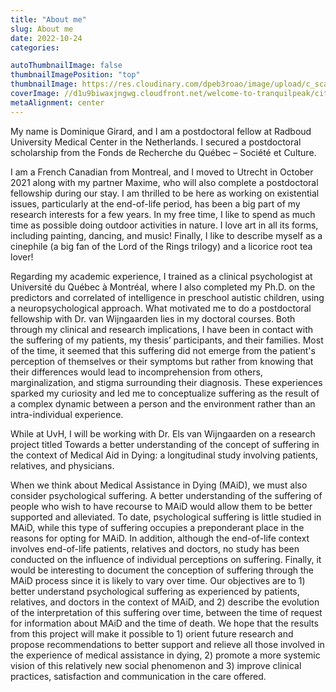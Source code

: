 ```yaml
---
title: "About me"
slug: About me
date: 2022-10-24
categories:

autoThumbnailImage: false
thumbnailImagePosition: "top"
thumbnailImage: https://res.cloudinary.com/dpeb3roao/image/upload/c_scale,h_236,w_750/v1666637738/samples/people/Blog/IMG_1582_sycijd.jpg
coverImage: //d1u9biwaxjngwg.cloudfront.net/welcome-to-tranquilpeak/city.jpg
metaAlignment: center
---
```


My name is Dominique Girard, and I am a postdoctoral fellow at Radboud University Medical Center in the Netherlands. I secured a postdoctoral scholarship from the Fonds de Recherche du Québec – Société et Culture.
<!--more-->
I am a French Canadian from Montreal, and I moved to Utrecht in October 2021 along with my partner Maxime, who will also complete a postdoctoral fellowship during our stay. I am thrilled to be here as working on existential issues, particularly at the end-of-life period, has been a big part of my research interests for a few years. In my free time, I like to spend as much time as possible doing outdoor activities in nature. I love art in all its forms, including painting, dancing, and music! Finally, I like to describe myself as a cinephile (a big fan of the Lord of the Rings trilogy) and a licorice root tea lover!

Regarding my academic experience, I trained as a clinical psychologist at Université du Québec à Montréal, where I also completed my Ph.D. on the predictors and correlated of intelligence in preschool autistic children, using a neuropsychological approach. What motivated me to do a postdoctoral fellowship with Dr. van Wijngaarden lies in my doctoral courses. Both through my clinical and research implications, I have been in contact with the suffering of my patients, my thesis’ participants, and their families. Most of the time, it seemed that this suffering did not emerge from the patient's perception of themselves or their symptoms but rather from knowing that their differences would lead to incomprehension from others, marginalization, and stigma surrounding their diagnosis. These experiences sparked my curiosity and led me to conceptualize suffering as the result of a complex dynamic between a person and the environment rather than an intra-individual experience.

While at UvH, I will be working with Dr. Els van Wijngaarden on a research project titled Towards a better understanding of the concept of suffering in the context of Medical Aid in Dying: a longitudinal study involving patients, relatives, and physicians.

When we think about Medical Assistance in Dying (MAiD), we must also consider psychological suffering. A better understanding of the suffering of people who wish to have recourse to MAiD would allow them to be better supported and alleviated. To date, psychological suffering is little studied in MAiD, while this type of suffering occupies a preponderant place in the reasons for opting for MAiD. In addition, although the end-of-life context involves end-of-life patients, relatives and doctors, no study has been conducted on the influence of individual perceptions on suffering. Finally, it would be interesting to document the conception of suffering through the MAiD process since it is likely to vary over time. Our objectives are to 1) better understand psychological suffering as experienced by patients, relatives, and doctors in the context of MAiD, and 2) describe the evolution of the interpretation of this suffering over time, between the time of request for information about MAiD and the time of death. We hope that the results from this project will make it possible to 1) orient future research and propose recommendations to better support and relieve all those involved in the experience of medical assistance in dying, 2) promote a more systemic vision of this relatively new social phenomenon and 3) improve clinical practices, satisfaction and communication in the care offered.


<!--more-->

<!--If you want to add your site to this showcase, click [here](https://github.com/kakawait/hugo-tranquilpeak-theme/issues/new?title=Add%20my%20blog%20into%20the%20showcase&body=Hey,%20add%20my%20blog%20into%20the%20showcase:) and fill the following information:>

- public url
- name (optional)
- description (optional)


## Eric Bouchut's blog

[![Eric Bouchut's blog](http://i.imgur.com/zQmKIKNm.png)](http://ericbouchut.com/)

## Robin Hu's blog

[![Robin Hu's blog](https://i.imgur.com/7SujaMam.png)](http://robinforest.net/)

## Zentechnista's blog

[![Zentechnista's blog](https://i.imgur.com/7zN7WMMm.png)](https://zentechnista.github.io/)

## Viajes Dendarii's blog

[![Viajes Dendarii's blog](https://i.imgur.com/tdXK3kYm.png)](https://dendarii.es)

## Wajahat Karim's blog

[![Wajahat Karim's blog](https://i.imgur.com/9BPoJvdm.png)](https://wajahatkarim.com/)

## Xiaoyun Yang's blog

[![Xiaoyun Yang's blog](https://i.imgur.com/vVRSvhpm.png)](http://xiaoyunyang.github.io/)

## Alfred E. Lin's blog

[![Alfred E. Lin's blog](https://i.imgur.com/lHwsvIJm.png)](http://alfredlin.com/)

## Philipp Gärtner's blog

[![Philipp Gärtner's blog](https://i.imgur.com/Sx6oXnSm.png)](https://philippgaertner.github.io/)

## Sagar Khatri's blog

[![Sagar Khatri's blog](https://i.imgur.com/edZ3PO9m.png)](https://www.ragasirtahk.tk/)

## Dr. Cruz Rincón's blog

[![Dr. Cruz Rincón's blog](https://i.imgur.com/XazQAolm.png)](https://www.cruzrincon.com.ve/)

## Björn Oettinghaus's blog

[![Björn Oettinghaus's blog](https://i.imgur.com/8vSMWIam.png)](https://www.datisticsblog.com/)

## Ivan Fadila Putra's blog

[![Ivan Fadila Putra's blog](https://i.imgur.com/r7tJa2Lm.png)](https://ffadilaputra.github.io/)

## 🎈 BALLOON | FU-SEN blog

[![🎈 BALLOON | FU-SEN blog](https://i.imgur.com/7tDrORCm.png)](https://balloon.asia/)

## Yue Hao's blog

[![Yue Hao's blog](https://i.imgur.com/CDDrTr4m.png)](https://yueyvettehao.netlify.com/)

## Adrian Riyadi's blog

[![Adrian Riyadi's blog](https://i.imgur.com/s6yB9lFm.png)](https://blog.adrian.id/)

## Vijay Mateti's blog

[![Vijay Mateti's blog](https://i.imgur.com/8LMItYSm.png)](https://vijaymateti.com/)

## Walid Benchaa's blog

[![Walid Benchaa's blog](https://i.imgur.com/8yn9DaOm.png)](https://rekkodo.gitlab.io/)

## Stella Wang's blog

[![Stella Wang's blog](https://i.imgur.com/F0jVpsOm.png)](https://hiwanglong.github.io/)

## Aditya Mangal's blog

[![Aditya Mangal's blog](https://i.imgur.com/FKrnNGlm.png)](https://www.adityamangal.com/)

## Agonyus's blog

[![Agonyus's blog](https://i.imgur.com/P25TDrFm.png)](https://agonyus.com/)

## Namshik Kim's blog

> Data science blog

[![Namshik Kim's blog](https://i.imgur.com/oQ8i7k7m.png)](https://physhik.com/)

## Razvan Avramescu's blog

[![Razvan Avramescu's blog](https://i.imgur.com/vyhMGDFm.png)](https://www.avramescu.net/)
